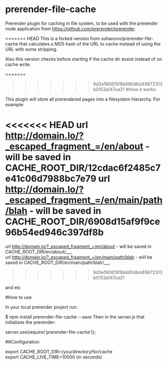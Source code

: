 prerender-file-cache
====================
Prerender plugin for caching in file system, to be used with the prerender node application from https://github.com/prerender/prerender.

<<<<<<< HEAD
This is a forked version from suhanovv/prerender-file-cache that calculates a MD5 hash of the URL to cache instead
of using the URL with some stripping. 

Also this version checks before starting if the cache dir exsist instead of on cache write. 

=======
>>>>>>> 9d3e190815f8b680dbd49872313b0153a147ce21
#How it works

This plugin will store all prerendered pages into a filesystem hierarchy.
For example: 

<<<<<<< HEAD
url http://domain.lo/?_escaped_fragment_=/en/about - will be saved in CACHE_ROOT_DIR/12cdac6f2485c7e41c06d7988bc7e79
url http://domain.lo/?_escaped_fragment_=/en/main/path/blah - will be saved in CACHE_ROOT_DIR/6908d15af9f9ce96b54ed946c397df8b
=======
url http://domain.lo/?_escaped_fragment_=/en/about - will be saved in CACHE_ROOT_DIR/en/about/___  
url http://domain.lo/?_escaped_fragment_=/en/main/path/blah - will be saved in CACHE_ROOT_DIR/en/main/path/blah/___
>>>>>>> 9d3e190815f8b680dbd49872313b0153a147ce21

and etc

#How to use

In your local prerender project run:

$ npm install prerender-file-cache --save
Then in the server.js that initializes the prerender:

server.use(require('prerender-file-cache'));

##Configuration

export CACHE_ROOT_DIR=/you/directory/for/cache  
export CACHE_LIVE_TIME=10000 (in seconds)

